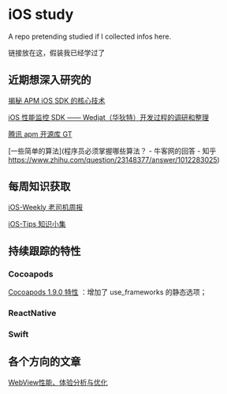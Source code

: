 # iOS study

A repo pretending studied if I collected infos here.

链接放在这，假装我已经学过了

## 近期想深入研究的
[揭秘 APM iOS SDK 的核心技术](https://mp.weixin.qq.com/s/oChCjP_S1NVsBeh_sui4PQ)

[iOS 性能监控 SDK —— Wedjat（华狄特）开发过程的调研和整理](https://github.com/aozhimin/iOS-Monitor-Platform)

[腾讯 apm 开源库 GT](https://github.com/Tencent/GT)

[一些简单的算法](程序员必须掌握哪些算法？ - 牛客网的回答 - 知乎
https://www.zhihu.com/question/23148377/answer/1012283025)

## 每周知识获取
[iOS-Weekly 老司机周报](https://github.com/SwiftOldDriver/iOS-Weekly/tree/master/Reports/2020)

[iOS-Tips 知识小集](https://github.com/awesome-tips/iOS-Tips)


## 持续跟踪的特性

### Cocoapods
[Cocoapods 1.9.0 特性](http://www.cocoachina.com/index.php/articles/895934) ：增加了 use_frameworks 的静态选项；

### ReactNative


### Swift

## 各个方向的文章

[WebView性能、体验分析与优化](https://tech.meituan.com/2017/06/09/webviewperf.html)